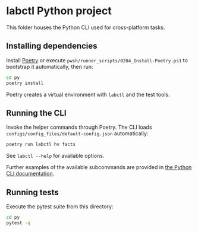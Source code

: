 # labctl Python project

This folder houses the Python CLI used for cross-platform tasks.

## Installing dependencies

Install [Poetry](https://python-poetry.org/) or execute
`pwsh/runner_scripts/0204_Install-Poetry.ps1` to bootstrap it automatically, then run:

```bash
cd py
poetry install
```

Poetry creates a virtual environment with `labctl` and the test tools.

## Running the CLI

Invoke the helper commands through Poetry. The CLI loads
`configs/config_files/default-config.json` automatically:

```bash
poetry run labctl hv facts
```

See `labctl --help` for available options.

Further examples of the available subcommands are provided in
[the Python CLI documentation](../docs/python-cli.md).

## Running tests

Execute the pytest suite from this directory:

```bash
cd py
pytest -q
```

